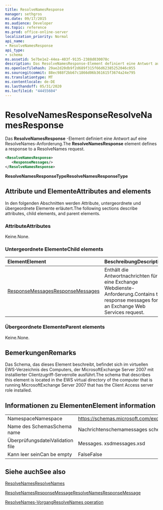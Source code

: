 ```yaml
---
title: ResolveNamesResponse
manager: sethgros
ms.date: 09/17/2015
ms.audience: Developer
ms.topic: reference
ms.prod: office-online-server
localization_priority: Normal
api_name:
- ResolveNamesResponse
api_type:
- schema
ms.assetid: 5e7be1e2-44ea-403f-9135-2388d030078c
description: Das ResolveNamesResponse-Element definiert eine Antwort auf eine ResolveNames-Anforderung.
ms.openlocfilehash: 29ae2d20db9f2d689f315f66d62385252046c055
ms.sourcegitcommit: 88ec988f2bb67c1866d06b361615f3674a24e795
ms.translationtype: MT
ms.contentlocale: de-DE
ms.lasthandoff: 05/31/2020
ms.locfileid: "44455604"
---
```

# <a name="resolvenamesresponse"></a><span data-ttu-id="c91e5-103">ResolveNamesResponse</span><span class="sxs-lookup"><span data-stu-id="c91e5-103">ResolveNamesResponse</span></span>

<span data-ttu-id="c91e5-104">Das **ResolveNamesResponse** -Element definiert eine Antwort auf eine ResolveNames-Anforderung.</span><span class="sxs-lookup"><span data-stu-id="c91e5-104">The **ResolveNamesResponse** element defines a response to a ResolveNames request.</span></span> 
  
```xml
<ResolveNamesResponse>
   <ResponseMessages/>
</ResolveNamesResponse>
```

 <span data-ttu-id="c91e5-105">**ResolveNamesResponseType**</span><span class="sxs-lookup"><span data-stu-id="c91e5-105">**ResolveNamesResponseType**</span></span>
## <a name="attributes-and-elements"></a><span data-ttu-id="c91e5-106">Attribute und Elemente</span><span class="sxs-lookup"><span data-stu-id="c91e5-106">Attributes and elements</span></span>

<span data-ttu-id="c91e5-107">In den folgenden Abschnitten werden Attribute, untergeordnete und übergeordnete Elemente erläutert.</span><span class="sxs-lookup"><span data-stu-id="c91e5-107">The following sections describe attributes, child elements, and parent elements.</span></span>
  
### <a name="attributes"></a><span data-ttu-id="c91e5-108">Attribute</span><span class="sxs-lookup"><span data-stu-id="c91e5-108">Attributes</span></span>

<span data-ttu-id="c91e5-109">Keine.</span><span class="sxs-lookup"><span data-stu-id="c91e5-109">None.</span></span>
  
### <a name="child-elements"></a><span data-ttu-id="c91e5-110">Untergeordnete Elemente</span><span class="sxs-lookup"><span data-stu-id="c91e5-110">Child elements</span></span>

|<span data-ttu-id="c91e5-111">**Element**</span><span class="sxs-lookup"><span data-stu-id="c91e5-111">**Element**</span></span>|<span data-ttu-id="c91e5-112">**Beschreibung**</span><span class="sxs-lookup"><span data-stu-id="c91e5-112">**Description**</span></span>|
|:-----|:-----|
|[<span data-ttu-id="c91e5-113">ResponseMessages</span><span class="sxs-lookup"><span data-stu-id="c91e5-113">ResponseMessages</span></span>](responsemessages.md) <br/> |<span data-ttu-id="c91e5-114">Enthält die Antwortnachrichten für eine Exchange Webdienste-Anforderung.</span><span class="sxs-lookup"><span data-stu-id="c91e5-114">Contains the response messages for an Exchange Web Services request.</span></span>  <br/> |
   
### <a name="parent-elements"></a><span data-ttu-id="c91e5-115">Übergeordnete Elemente</span><span class="sxs-lookup"><span data-stu-id="c91e5-115">Parent elements</span></span>

<span data-ttu-id="c91e5-116">Keine.</span><span class="sxs-lookup"><span data-stu-id="c91e5-116">None.</span></span>
  
## <a name="remarks"></a><span data-ttu-id="c91e5-117">Bemerkungen</span><span class="sxs-lookup"><span data-stu-id="c91e5-117">Remarks</span></span>

<span data-ttu-id="c91e5-118">Das Schema, das dieses Element beschreibt, befindet sich im virtuellen EWS-Verzeichnis des Computers, der MicrosoftExchange Server 2007 mit installierter Clientzugriff-Serverrolle ausführt.</span><span class="sxs-lookup"><span data-stu-id="c91e5-118">The schema that describes this element is located in the EWS virtual directory of the computer that is running MicrosoftExchange Server 2007 that has the Client Access server role installed.</span></span>
  
## <a name="element-information"></a><span data-ttu-id="c91e5-119">Informationen zu Elementen</span><span class="sxs-lookup"><span data-stu-id="c91e5-119">Element information</span></span>

|||
|:-----|:-----|
|<span data-ttu-id="c91e5-120">Namespace</span><span class="sxs-lookup"><span data-stu-id="c91e5-120">Namespace</span></span>  <br/> |https://schemas.microsoft.com/exchange/services/2006/messages  <br/> |
|<span data-ttu-id="c91e5-121">Name des Schemas</span><span class="sxs-lookup"><span data-stu-id="c91e5-121">Schema name</span></span>  <br/> |<span data-ttu-id="c91e5-122">Nachrichtenschema</span><span class="sxs-lookup"><span data-stu-id="c91e5-122">messages schema</span></span>  <br/> |
|<span data-ttu-id="c91e5-123">Überprüfungsdatei</span><span class="sxs-lookup"><span data-stu-id="c91e5-123">Validation file</span></span>  <br/> |<span data-ttu-id="c91e5-124">Messages. xsd</span><span class="sxs-lookup"><span data-stu-id="c91e5-124">messages.xsd</span></span>  <br/> |
|<span data-ttu-id="c91e5-125">Kann leer sein</span><span class="sxs-lookup"><span data-stu-id="c91e5-125">Can be empty</span></span>  <br/> |<span data-ttu-id="c91e5-126">False</span><span class="sxs-lookup"><span data-stu-id="c91e5-126">False</span></span>  <br/> |
   
## <a name="see-also"></a><span data-ttu-id="c91e5-127">Siehe auch</span><span class="sxs-lookup"><span data-stu-id="c91e5-127">See also</span></span>



[<span data-ttu-id="c91e5-128">ResolveNames</span><span class="sxs-lookup"><span data-stu-id="c91e5-128">ResolveNames</span></span>](resolvenames.md)
  
[<span data-ttu-id="c91e5-129">ResolveNamesResponseMessage</span><span class="sxs-lookup"><span data-stu-id="c91e5-129">ResolveNamesResponseMessage</span></span>](resolvenamesresponsemessage.md)
  
[<span data-ttu-id="c91e5-130">ResolveNames-Vorgang</span><span class="sxs-lookup"><span data-stu-id="c91e5-130">ResolveNames operation</span></span>](resolvenames-operation.md)

